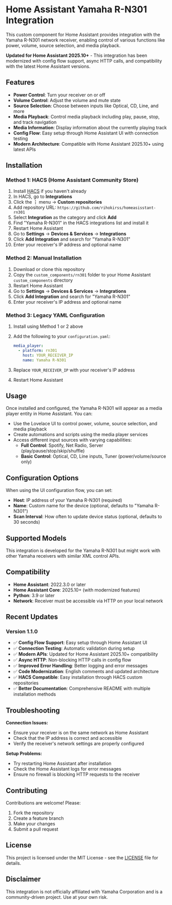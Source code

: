 # Home Assistant Yamaha R-N301 Integration

This custom component for Home Assistant provides integration with the Yamaha R-N301 network receiver, enabling control of various functions like power, volume, source selection, and media playback.

**Updated for Home Assistant 2025.10+** - This integration has been modernized with config flow support, async HTTP calls, and compatibility with the latest Home Assistant versions.

## Features

- **Power Control**: Turn your receiver on or off
- **Volume Control**: Adjust the volume and mute state
- **Source Selection**: Choose between inputs like Optical, CD, Line, and more
- **Media Playback**: Control media playback including play, pause, stop, and track navigation
- **Media Information**: Display information about the currently playing track
- **Config Flow**: Easy setup through Home Assistant UI with connection testing
- **Modern Architecture**: Compatible with Home Assistant 2025.10+ using latest APIs

## Installation

### Method 1: HACS (Home Assistant Community Store)

1. Install [HACS](https://hacs.xyz/) if you haven't already
2. In HACS, go to **Integrations**
3. Click the **⋮** menu → **Custom repositories**
4. Add repository URL: `https://github.com/rihokirss/homeasisstant-rn301`
5. Select **Integration** as the category and click **Add**
6. Find "Yamaha R-N301" in the HACS integrations list and install it
7. Restart Home Assistant
8. Go to **Settings** → **Devices & Services** → **Integrations**
9. Click **Add Integration** and search for "Yamaha R-N301"
10. Enter your receiver's IP address and optional name

### Method 2: Manual Installation

1. Download or clone this repository
2. Copy the `custom_components/rn301` folder to your Home Assistant `custom_components` directory
3. Restart Home Assistant
4. Go to **Settings** → **Devices & Services** → **Integrations**
5. Click **Add Integration** and search for "Yamaha R-N301"
6. Enter your receiver's IP address and optional name

### Method 3: Legacy YAML Configuration

1. Install using Method 1 or 2 above
2. Add the following to your `configuration.yaml`:

   ```yaml
   media_player:
     - platform: rn301
       host: YOUR_RECEIVER_IP
       name: Yamaha R-N301
   ```

3. Replace `YOUR_RECEIVER_IP` with your receiver's IP address
4. Restart Home Assistant

## Usage

Once installed and configured, the Yamaha R-N301 will appear as a media player entity in Home Assistant. You can:

- Use the Lovelace UI to control power, volume, source selection, and media playback
- Create automations and scripts using the media player services
- Access different input sources with varying capabilities:
  - **Full Control**: Spotify, Net Radio, Server (play/pause/stop/skip/shuffle)
  - **Basic Control**: Optical, CD, Line inputs, Tuner (power/volume/source only)

## Configuration Options

When using the UI configuration flow, you can set:
- **Host**: IP address of your Yamaha R-N301 (required)
- **Name**: Custom name for the device (optional, defaults to "Yamaha R-N301")
- **Scan Interval**: How often to update device status (optional, defaults to 30 seconds)

## Supported Models

This integration is developed for the Yamaha R-N301 but might work with other Yamaha receivers with similar XML control APIs.

## Compatibility

- **Home Assistant**: 2022.3.0 or later
- **Home Assistant Core**: 2025.10+ (with modernized features)
- **Python**: 3.9 or later
- **Network**: Receiver must be accessible via HTTP on your local network

## Recent Updates

### Version 1.1.0
- ✅ **Config Flow Support**: Easy setup through Home Assistant UI
- ✅ **Connection Testing**: Automatic validation during setup
- ✅ **Modern APIs**: Updated for Home Assistant 2025.10+ compatibility
- ✅ **Async HTTP**: Non-blocking HTTP calls in config flow
- ✅ **Improved Error Handling**: Better logging and error messages
- ✅ **Code Modernization**: English comments and updated architecture
- ✅ **HACS Compatible**: Easy installation through HACS custom repositories
- ✅ **Better Documentation**: Comprehensive README with multiple installation methods

## Troubleshooting

**Connection Issues:**
- Ensure your receiver is on the same network as Home Assistant
- Check that the IP address is correct and accessible
- Verify the receiver's network settings are properly configured

**Setup Problems:**
- Try restarting Home Assistant after installation
- Check the Home Assistant logs for error messages
- Ensure no firewall is blocking HTTP requests to the receiver

## Contributing

Contributions are welcome! Please:
1. Fork the repository
2. Create a feature branch
3. Make your changes
4. Submit a pull request

## License

This project is licensed under the MIT License - see the [LICENSE](LICENSE) file for details.

## Disclaimer

This integration is not officially affiliated with Yamaha Corporation and is a community-driven project. Use at your own risk.
